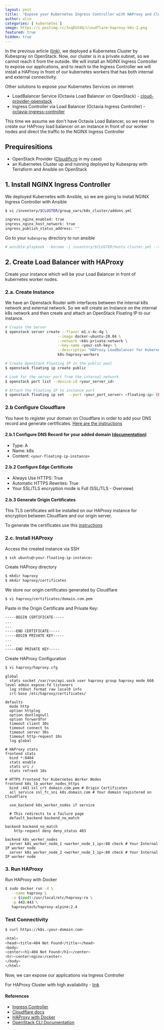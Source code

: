 ```yaml
---
layout: post
title:  "Expose your Kubernetes Ingress Controller with HAProxy and Cloudflare"
author: alin
categories: [ kubernetes ]
image: https://i.postimg.cc/3xqDSX4Q/cloudflare-haproxy-k8s-2.png
featured: true
hidden: true
---
```


In the previous article ([link](https://dragomiralin.ro/deploy-kubernetes-on-openstack)), we deployed a Kubernetes Cluster by Kubespray on OpenStack. Now, our cluster is in a private subnet, so we cannot reach it from the outside. We will install an NGINX Ingress Controller to expose our applications, and to reach to the Ingress Controller we will install a HAProxy in front of our kubernetes workers that has both internal and external connectivity.


Other solutions to expose your Kubernetes Services on internet:
- LoadBalancer Service (Octavia Load Balancer on OpenStack) - [cloud-provider-openstack](https://github.com/kubernetes/cloud-provider-openstack)
- Ingress Controller via Load Balancer (Octavia Ingress Controller) - [octavia-ingress-controller](https://github.com/kubernetes/cloud-provider-openstack/blob/master/docs/octavia-ingress-controller/using-octavia-ingress-controller.md)

This time we assume we don't have Octavia Load Balancer, so we need to create our HAProxy load balancer on an instance in front of our worker nodes and direct the traffic to the NGINX Ingress Controller

## Prequiresitions
- OpenStack Provider ([Cloudify.ro](https://cloudify.ro) in my case)
- an Kubernetes Cluster up and running deployed by Kubespray with Terraform and Ansible on OpenStack

## 1. Install NGINX Ingress Controller
We deployed Kubernetes with Ansible, so we are going to install NGINX Ingress Controller with Ansible

```bash
$ vi /inventory/$CLUSTER/group_vars/k8s_cluster/addons.yml
```
```bash
ingress_nginx_enabled: true
ingress_nginx_host_network: true
ingress_publish_status_address: ""
```

Go to your `kubespray` directory to run ansible

```bash
# ansible-playbook --become -i inventory/$CLUSTER/hosts cluster.yml --tags apps,ingress-nginx,ingress-controller
```

## 2. Create Load Balancer with HAProxy
Create your instance which will be your Load Balancer in front of kubernetes worker nodes.

### 2.a. Create Instance
We have an Openstack Router with interfaces between the internal k8s network and external network. So we will create an Instance on the internal k8s network and then create and attach an OpenStack Floating IP to our instance.
```bash
# Create the Server
$ openstack server create --flavor m1.c-4c-4g \
                        --image docker-ubuntu-20.04 \
                        --network <k8s-private-network \
                        --key-name <your-ssh-key> \
                        --description "HAProxy LoadBalancer for Kubernetes Workers" \
                        k8s-haproxy-workers

# Create OpenStack Floating IP in the public pool
$ openstack floating ip create public

# Look for the server port from the internal network
$ openstack port list --device-id <your_server_id>

# Attach the Floating IP to instance port
$ openstack floating ip set  --port <your_port_server> <floating-ip> (Floating IP to modify (IP address or ID))
```

### 2.b Configure Cloudflare
You have to register your domain on Cloudflare in order to add your DNS record and generate certificates. [Here are the instructions](https://developers.cloudflare.com/fundamentals/get-started/setup/add-site/)

#### 2.b.1 Configure DNS Record for your added domain ([documentation](https://developers.cloudflare.com/dns/manage-dns-records/how-to/create-dns-records/))
- Type: A
- Name: k8s
- Content: `<your-floating-ip-instance>` 



#### 2.b.2 Configure Edge Certificate
- Always Use HTTPS: True
- Automatic HTTPS Rewrites: True
- Your SSL/TLS encryption mode is Full (SSL/TLS - Overview)


#### 2.b.3 Generate Origin Certificates 
This TLS certificates will be installed on our HAProxy instance for encryption between Cloudflare and our origin server.

To generate the certificates use this [instructions](https://developers.cloudflare.com/ssl/origin-configuration/origin-ca/)

  
### 2.c. Install HAProxy
Access the created instance via SSH
```bash
$ ssh ubuntu@<your-floating-ip-instance>
```

Create HAProxy directory
```bash
$ mkdir haproxy
$ mkdir haproxy/certificates
```

We store our origin certificates generated by Cloudflare
```bash
$ vi haproxy/certificates/domain.com.pem
```
Paste in the Origin Certificate and Private Key:
```bash
-----BEGIN CERTIFICATE-----
...
...
-----END CERTIFICATE-----
-----BEGIN PRIVATE KEY-----
...
...
-----END PRIVATE KEY-----
```

Create HAProxy Configuration
```bash
$ vi haproxy/haproxy.cfg
```
```config
global
  stats socket /var/run/api.sock user haproxy group haproxy mode 660 level admin expose-fd listeners
  log stdout format raw local0 info
  crt-base /etc/haproxy/certificates/

defaults
  mode http
  option httplog
  option dontlognull
  option forwardfor
  timeout client 30s
  timeout connect 5s
  timeout server 30s
  timeout http-request 10s
  log global

# HAProxy stats
frontend stats
  bind *:8404
  stats enable
  stats uri /
  stats refresh 10s

# HTTPS Frontend for Kubernetes Worker Nodes
frontend k8s_lb_worker_nodes_https
  bind :443 ssl crt domain.com.pem # Origin Certificates
  acl service ssl_fc_sni k8s.domain.com # Your domain registered on Cloudflare

  use_backend k8s_worker_nodes if service  

  # This redirects to a failure page
  default_backend backend_no_match

backend backend_no_match
    http-request deny deny_status 403

backend k8s_worker_nodes
  server k8s_worker_node_1 <worker_node_1_ip>:80 check # Your Internal IP worker node
  server k8s_worker_node_2 <worker_node_1_ip>:80 check # Your Internal IP worker node
```

### 3. Run HAProxy
Run HAProxy with Docker
```bash
$ sudo docker run -d \
   --name haproxy \
   -v $(pwd):/usr/local/etc/haproxy:ro \
   -p 443:443 \
   haproxytech/haproxy-alpine:2.4
```

### Test Connectivity
```bash
$ curl https://k8s.<your-domain.com>
```
```bash
<html>
<head><title>404 Not Found</title></head>
<body>
<center><h1>404 Not Found</h1></center>
<hr><center>nginx</center>
</body>
</html>
```

Now, we can expose our applications via Ingress Controller

For HAProxy Cluster with high availability - [link](https://itnext.io/kubernetes-journey-up-and-running-out-of-the-cloud-how-to-setup-the-haproxy-cluster-with-high-ee5eb9a7f2e1)

#### References
- [Ingress Controller](https://kubernetes.io/docs/concepts/services-networking/ingress-controllers/)
- [Cloudflare docs](https://developers.cloudflare.com/)
- [HAProxy with Docker](https://www.haproxy.com/blog/how-to-run-haproxy-with-docker/)
- [OpenStack CLI Documentation](https://docs.openstack.org/mitaka/cli-reference/openstack.html)